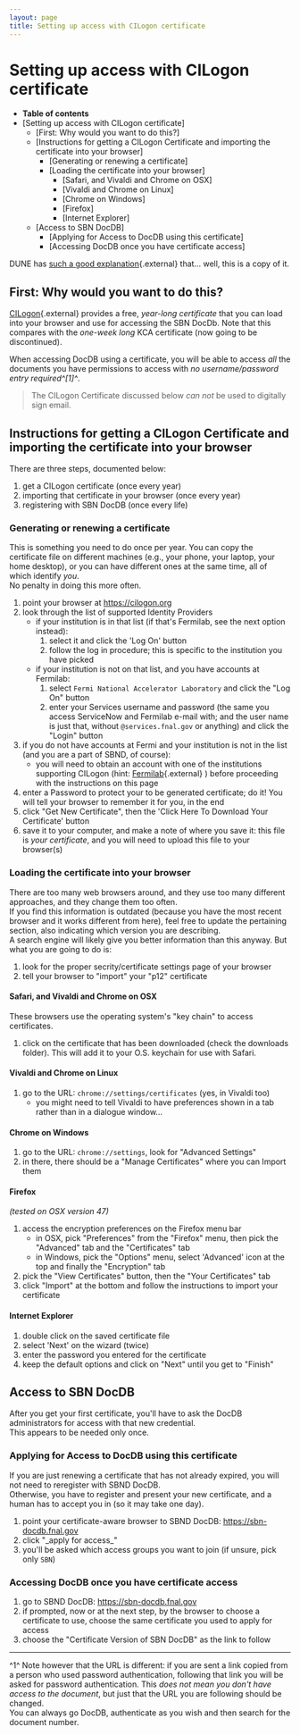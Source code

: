 ```yaml
---
layout: page
title: Setting up access with CILogon certificate
---
```




Setting up access with CILogon certificate
========================================================================================================

-   **Table of contents**
-   [Setting up access with CILogon
    certificate]
    -   [First: Why would you want to do
        this?]
    -   [Instructions for getting a CILogon Certificate and importing
        the certificate into your
        browser]
        -   [Generating or renewing a
            certificate]
        -   [Loading the certificate into your
            browser]
            -   [Safari, and Vivaldi and Chrome on
                OSX]
            -   [Vivaldi and Chrome on
                Linux]
            -   [Chrome on Windows]
            -   [Firefox]
            -   [Internet Explorer]
    -   [Access to SBN DocDB]
        -   [Applying for Access to DocDB using this
            certificate]
        -   [Accessing DocDB once you have certificate
            access]

DUNE has [such a good
explanation](https://web.fnal.gov/collaboration/DUNE/SitePages/Get%20a%20CI%20Logon%20Certificate.aspx){.external}
that\... well, this is a copy of it.



First: Why would you want to do this?
--------------------------------------------------------------------------------------------

[CILogon](http://cilogon.org){.external} provides a free, *year-long
certificate* that you can load into your browser and use for accessing
the SBN DocDb. Note that this compares with the *one-week long* KCA
certificate (now going to be discontinued).

When accessing DocDB using a certificate, you will be able to access
*all* the documents you have permissions to access with *no
username/password entry required^[1]^*.

> The CILogon Certificate discussed below *can not* be used to digitally
> sign email.



Instructions for getting a CILogon Certificate and importing the certificate into your browser
----------------------------------------------------------------------------------------------------------------------------------------------------------------------------------------------------------------

There are three steps, documented below:

1.  get a CILogon certificate (once every year)
2.  importing that certificate in your browser (once every year)
3.  registering with SBN DocDB (once every life)



### Generating or renewing a certificate

This is something you need to do once per year. You can copy the
certificate file on different machines (e.g., your phone, your laptop,
your home desktop), or you can have different ones at the same time, all
of which identify *you*.\
No penalty in doing this more often.

1.  point your browser at <https://cilogon.org>
2.  look through the list of supported Identity Providers
    -   if your institution is in that list (if that\'s Fermilab, see
        the next option instead):
        1.  select it and click the \'Log On\' button
        2.  follow the log in procedure; this is specific to the
            institution you have picked
    -   if your institution is not on that list, and you have accounts
        at Fermilab:
        1.  select `Fermi National Accelerator Laboratory` and click the
            \"Log On\" button
        2.  enter your Services username and password (the same you
            access ServiceNow and Fermilab e-mail with; and the user
            name is just that, without `@services.fnal.gov` or anything)
            and click the \"Login\" button
3.  if you do not have accounts at Fermi and your institution is not in
    the list (and you are a part of SBND, of course):
    -   you will need to obtain an account with one of the institutions
        supporting CILogon (hint:
        [Fermilab](https://fermi.service-now.com/kb_view_customer.do?sysparm_article=KB0010797){.external}
        ) before proceeding with the instructions on this page
4.  enter a Password to protect your to be generated certificate; do it!
    You will tell your browser to remember it for you, in the end
5.  click "Get New Certificate", then the \'Click Here To Download Your
    Certificate\' button
6.  save it to your computer, and make a note of where you save it: this
    file is *your certificate*, and you will need to upload this file to
    your browser(s)



### Loading the certificate into your browser

There are too many web browsers around, and they use too many different
approaches, and they change them too often.\
If you find this information is outdated (because you have the most
recent browser and it works different from here), feel free to update
the pertaining section, also indicating which version you are
describing.\
A search engine will likely give you better information than this
anyway. But what you are going to do is:

1.  look for the proper secrity/certificate settings page of your
    browser
2.  tell your browser to \"import\" your \"p12\" certificate



#### Safari, and Vivaldi and Chrome on OSX

These browsers use the operating system\'s \"key chain\" to access
certificates.

1.  click on the certificate that has been downloaded (check the
    downloads folder). This will add it to your O.S. keychain for use
    with Safari.



#### Vivaldi and Chrome on Linux

1.  go to the URL: `chrome://settings/certificates` (yes, in Vivaldi
    too)
    -   you might need to tell Vivaldi to have preferences shown in a
        tab rather than in a dialogue window\...



#### Chrome on Windows

1.  go to the URL: `chrome://settings`, look for \"Advanced Settings\"
2.  in there, there should be a \"Manage Certificates\" where you can
    Import them



#### Firefox

*(tested on OSX version 47)*

1.  access the encryption preferences on the Firefox menu bar
    -   in OSX, pick \"Preferences\" from the \"Firefox\" menu, then
        pick the \"Advanced\" tab and the \"Certificates\" tab
    -   in Windows, pick the \"Options\" menu, select \'Advanced\' icon
        at the top and finally the \"Encryption\" tab
2.  pick the \"View Certificates\" button, then the \"Your
    Certificates\" tab
3.  click \"Import\" at the bottom and follow the instructions to import
    your certificate



#### Internet Explorer

1.  double click on the saved certificate file
2.  select \'Next\' on the wizard (twice)
3.  enter the password you entered for the certificate
4.  keep the default options and click on \"Next\" until you get to
    \"Finish\"



Access to SBN DocDB
----------------------------------------------------------

After you get your first certificate, you\'ll have to ask the DocDB
administrators for access with that new credential.\
This appears to be needed only once.



### Applying for Access to DocDB using this certificate

If you are just renewing a certificate that has not already expired, you
will not need to reregister with SBND DocDB.\
Otherwise, you have to register and present your new certificate, and a
human has to accept you in (so it may take one day).

1.  point your certificate-aware browser to SBND DocDB:
    <https://sbn-docdb.fnal.gov>
2.  click \"\_apply for access\_\"
3.  you\'ll be asked which access groups you want to join (if unsure,
    pick only `SBN`)



### Accessing DocDB once you have certificate access

1.  ​go to SBND DocDB: <https://sbn-docdb.fnal.gov>
2.  if prompted, now or at the next step, by the browser to choose a
    certificate to use, choose the same certificate you used to apply
    for access
3.  choose the \"Certificate Version of SBN DocDB\" as the link to
    follow

------------------------------------------------------------------------

^1^ Note however that the URL is different: if you are sent a link
copied from a person who used password authentication, following that
link you will be asked for password authentication. This *does not mean
you don\'t have access to the document*, but just that the URL you are
following should be changed.\
You can always go DocDB, authenticate as you wish and then search for
the document number.
